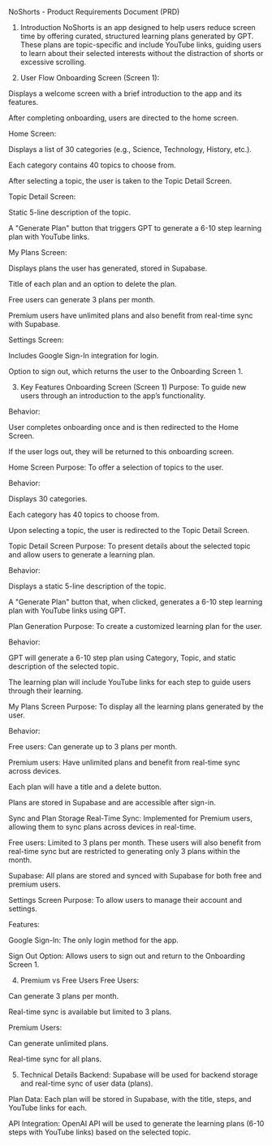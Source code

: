 NoShorts - Product Requirements Document (PRD)
1. Introduction
NoShorts is an app designed to help users reduce screen time by offering curated, structured learning plans generated by GPT. These plans are topic-specific and include YouTube links, guiding users to learn about their selected interests without the distraction of shorts or excessive scrolling.

2. User Flow
Onboarding Screen (Screen 1):

Displays a welcome screen with a brief introduction to the app and its features.

After completing onboarding, users are directed to the home screen.

Home Screen:

Displays a list of 30 categories (e.g., Science, Technology, History, etc.).

Each category contains 40 topics to choose from.

After selecting a topic, the user is taken to the Topic Detail Screen.

Topic Detail Screen:

Static 5-line description of the topic.

A "Generate Plan" button that triggers GPT to generate a 6-10 step learning plan with YouTube links.

My Plans Screen:

Displays plans the user has generated, stored in Supabase.

Title of each plan and an option to delete the plan.

Free users can generate 3 plans per month.

Premium users have unlimited plans and also benefit from real-time sync with Supabase.

Settings Screen:

Includes Google Sign-In integration for login.

Option to sign out, which returns the user to the Onboarding Screen 1.

3. Key Features
Onboarding Screen (Screen 1)
Purpose: To guide new users through an introduction to the app’s functionality.

Behavior:

User completes onboarding once and is then redirected to the Home Screen.

If the user logs out, they will be returned to this onboarding screen.

Home Screen
Purpose: To offer a selection of topics to the user.

Behavior:

Displays 30 categories.

Each category has 40 topics to choose from.

Upon selecting a topic, the user is redirected to the Topic Detail Screen.

Topic Detail Screen
Purpose: To present details about the selected topic and allow users to generate a learning plan.

Behavior:

Displays a static 5-line description of the topic.

A "Generate Plan" button that, when clicked, generates a 6-10 step learning plan with YouTube links using GPT.

Plan Generation
Purpose: To create a customized learning plan for the user.

Behavior:

GPT will generate a 6-10 step plan using Category, Topic, and static description of the selected topic.

The learning plan will include YouTube links for each step to guide users through their learning.

My Plans Screen
Purpose: To display all the learning plans generated by the user.

Behavior:

Free users: Can generate up to 3 plans per month.

Premium users: Have unlimited plans and benefit from real-time sync across devices.

Each plan will have a title and a delete button.

Plans are stored in Supabase and are accessible after sign-in.

Sync and Plan Storage
Real-Time Sync: Implemented for Premium users, allowing them to sync plans across devices in real-time.

Free users: Limited to 3 plans per month. These users will also benefit from real-time sync but are restricted to generating only 3 plans within the month.

Supabase: All plans are stored and synced with Supabase for both free and premium users.

Settings Screen
Purpose: To allow users to manage their account and settings.

Features:

Google Sign-In: The only login method for the app.

Sign Out Option: Allows users to sign out and return to the Onboarding Screen 1.

4. Premium vs Free Users
Free Users:

Can generate 3 plans per month.

Real-time sync is available but limited to 3 plans.

Premium Users:

Can generate unlimited plans.

Real-time sync for all plans.

5. Technical Details
Backend:
Supabase will be used for backend storage and real-time sync of user data (plans).

Plan Data: Each plan will be stored in Supabase, with the title, steps, and YouTube links for each.

API Integration:
OpenAI API will be used to generate the learning plans (6-10 steps with YouTube links) based on the selected topic.